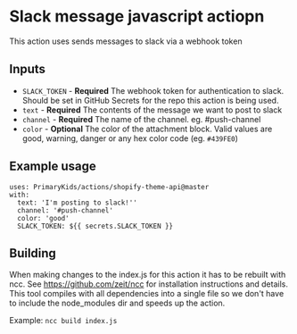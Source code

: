 # Slack message javascript actiopn

This action uses sends messages to slack via a webhook token

## Inputs

* `SLACK_TOKEN` - **Required** The webhook token for authentication to slack. Should be set in GitHub Secrets for the repo this action is being used.
* `text` - **Required** The contents of the message we want to post to slack
* `channel` - **Required** The name of the channel. eg. #push-channel
* `color` - **Optional** The color of the attachment block. Valid values are good, warning, danger or any hex color code (eg. `#439FE0`)

## Example usage

```
uses: PrimaryKids/actions/shopify-theme-api@master
with:
  text: 'I'm posting to slack!''
  channel: '#push-channel'
  color: 'good'
  SLACK_TOKEN: ${{ secrets.SLACK_TOKEN }}
```

## Building

When making changes to the index.js for this action it has to be rebuilt with ncc. See https://github.com/zeit/ncc for installation instructions and details. This tool compiles with all dependencies into a single file so we don't have to include the node_modules dir and speeds up the action.

Example: `ncc build index.js`
